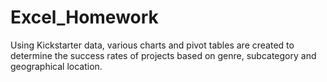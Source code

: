 # Excel_Homework
Using Kickstarter data, various charts and pivot tables are created to determine the success rates of projects based on genre, subcategory
and geographical location.
